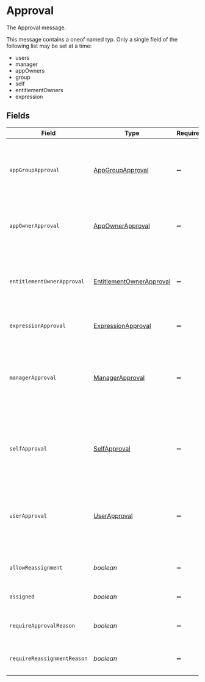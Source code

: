 # Approval

The Approval message.

This message contains a oneof named typ. Only a single field of the following list may be set at a time:
  - users
  - manager
  - appOwners
  - group
  - self
  - entitlementOwners
  - expression



## Fields

| Field                                                                                                                                           | Type                                                                                                                                            | Required                                                                                                                                        | Description                                                                                                                                     |
| ----------------------------------------------------------------------------------------------------------------------------------------------- | ----------------------------------------------------------------------------------------------------------------------------------------------- | ----------------------------------------------------------------------------------------------------------------------------------------------- | ----------------------------------------------------------------------------------------------------------------------------------------------- |
| `appGroupApproval`                                                                                                                              | [AppGroupApproval](../../models/shared/appgroupapproval.md)                                                                                     | :heavy_minus_sign:                                                                                                                              | The AppGroupApproval object provides the configuration for setting a group as the approvers of an approval policy step.                         |
| `appOwnerApproval`                                                                                                                              | [AppOwnerApproval](../../models/shared/appownerapproval.md)                                                                                     | :heavy_minus_sign:                                                                                                                              | App owner approval provides the configuration for an approval step when the app owner is the target.                                            |
| `entitlementOwnerApproval`                                                                                                                      | [EntitlementOwnerApproval](../../models/shared/entitlementownerapproval.md)                                                                     | :heavy_minus_sign:                                                                                                                              | The entitlement owner approval allows configuration of the approval step when the target approvers are the entitlement owners.                  |
| `expressionApproval`                                                                                                                            | [ExpressionApproval](../../models/shared/expressionapproval.md)                                                                                 | :heavy_minus_sign:                                                                                                                              | The ExpressionApproval message.                                                                                                                 |
| `managerApproval`                                                                                                                               | [ManagerApproval](../../models/shared/managerapproval.md)                                                                                       | :heavy_minus_sign:                                                                                                                              | The manager approval object provides configuration options for approval when the target of the approval is the manager of the user in the task. |
| `selfApproval`                                                                                                                                  | [SelfApproval](../../models/shared/selfapproval.md)                                                                                             | :heavy_minus_sign:                                                                                                                              | The self approval object describes the configuration of a policy step that needs to be approved by the target of the request.                   |
| `userApproval`                                                                                                                                  | [UserApproval](../../models/shared/userapproval.md)                                                                                             | :heavy_minus_sign:                                                                                                                              | The user approval object describes the approval configuration of a policy step that needs to be approved by a specific list of users.           |
| `allowReassignment`                                                                                                                             | *boolean*                                                                                                                                       | :heavy_minus_sign:                                                                                                                              | Configuration to allow reassignment by reviewers during this step.                                                                              |
| `assigned`                                                                                                                                      | *boolean*                                                                                                                                       | :heavy_minus_sign:                                                                                                                              | A field indicating whether this step is assigned.                                                                                               |
| `requireApprovalReason`                                                                                                                         | *boolean*                                                                                                                                       | :heavy_minus_sign:                                                                                                                              | Configuration to require a reason when approving this step.                                                                                     |
| `requireReassignmentReason`                                                                                                                     | *boolean*                                                                                                                                       | :heavy_minus_sign:                                                                                                                              | Configuration to require a reason when reassigning this step.                                                                                   |